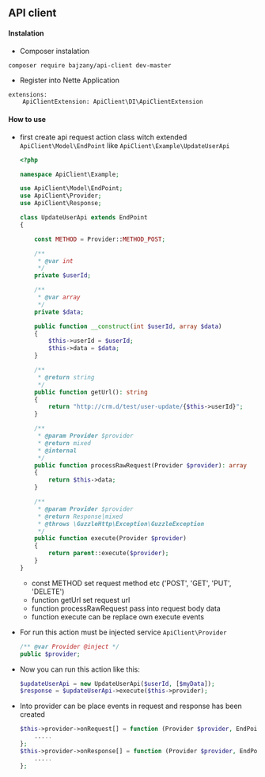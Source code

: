 ## API client

#### Instalation

- Composer instalation
````bash
composer require bajzany/api-client dev-master
````

- Register into Nette Application

````neon
extensions:
	ApiClientExtension: ApiClient\DI\ApiClientExtension
````
 	
 	
#### How to use

- first create api request action class witch extended `ApiClient\Model\EndPoint` like `ApiClient\Example\UpdateUserApi`

	````php
	<?php
    
    namespace ApiClient\Example;
    
    use ApiClient\Model\EndPoint;
    use ApiClient\Provider;
    use ApiClient\Response;
    
    class UpdateUserApi extends EndPoint
    {
    
    	const METHOD = Provider::METHOD_POST;
    
    	/**
    	 * @var int
    	 */
    	private $userId;
    
    	/**
    	 * @var array
    	 */
    	private $data;
    
    	public function __construct(int $userId, array $data)
    	{
    		$this->userId = $userId;
    		$this->data = $data;
    	}
    
    	/**
    	 * @return string
    	 */
    	public function getUrl(): string
    	{
    		return "http://crm.d/test/user-update/{$this->userId}";
    	}
    
    	/**
    	 * @param Provider $provider
    	 * @return mixed
    	 * @internal
    	 */
    	public function processRawRequest(Provider $provider): array
    	{
    		return $this->data;
    	}
    
    	/**
    	 * @param Provider $provider
    	 * @return Response|mixed
    	 * @throws \GuzzleHttp\Exception\GuzzleException
    	 */
    	public function execute(Provider $provider)
    	{
    		return parent::execute($provider);
    	}
    }

	````
	- const METHOD set request method etc ('POST', 'GET', 'PUT', 'DELETE')
	- function getUrl set request url
	- function processRawRequest pass into request body data
	- function execute can be replace own execute events
	
- For run this action must be injected service `ApiClient\Provider`
	````php
	/** @var Provider @inject */
	public $provider;
	````

- Now you can run this action like this:

	````php
	$updateUserApi = new UpdateUserApi($userId, [$myData]);
	$response = $updateUserApi->execute($this->provider);	
	````
	
- Into provider can be place events in request and response has been created
	````php
	$this->provider->onRequest[] = function (Provider $provider, EndPoint $endPoint, $response) {
		.....
	};
	$this->provider->onResponse[] = function (Provider $provider, EndPoint $endPoint, $response) {
		.....
	};
	````
